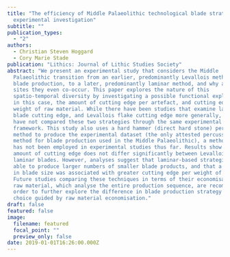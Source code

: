 ```yaml
---
title: "The efficiency of Middle Palaeolithic technological blade strategies: an
  experimental investigation"
subtitle: ""
publication_types:
  - "2"
authors:
  - Christian Steven Hoggard
  - Cory Marie Stade
publication: "Lithics: Journal of Lithic Studies Society"
abstract: "We present an experimental study that considers the Middle
  Palaeolithic transition from an earlier, predominantly Levallois method of
  blade production, to a later, predominantly laminar method, and why at some
  sites they even co-occur. This paper explores the nature of this
  spatio-temporal diversity by investigating a possible functional explanation:
  in this case, the amount of cutting edge per artefact, and cutting edge per
  weight of raw material. While there have been studies that examine laminar
  blade cutting edge, and Levallois flake cutting edge more generally, studies
  have not compared these two strategies through the same experimental
  framework. This study also uses a hard hammer (direct hard stone) percussive
  method to produce the experimental dataset (the only attested percussive
  method for blade production used in the Middle Palaeolithic), a method that
  has not been employed in experimental studies thus far. Results show that the
  amount of cutting edge does not differ significantly between Levallois and
  laminar blades. However, analyses suggest that laminar-based strategies were
  able to produce larger numbers of smaller blade products, and that a decrease
  in blade size was associated with greater cutting edge per weight of blade.
  Future studies comparing these techniques in terms of their economisation of
  raw material, which analyse the entire production sequence, are recommended in
  order to further explore the difference in blade production strategy as a
  choice guided by raw material economisation."
draft: false
featured: false
image:
  filename: featured
  focal_point: ""
  preview_only: false
date: 2019-01-01T16:26:00.000Z
---
```

